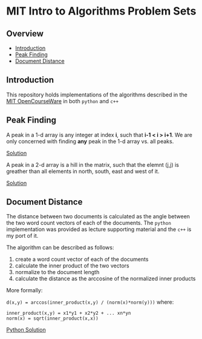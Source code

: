 # MIT Intro to Algorithms Problem Sets

## Overview

* [Introduction](#introduction)
* [Peak Finding](#peak-finding)
* [Document Distance](#document-distance)

## Introduction

This repository holds implementations of the algorithms described in the [MIT OpenCourseWare](https://ocw.mit.edu/courses/electrical-engineering-and-computer-science/6-006-introduction-to-algorithms-fall-2011/index.htm) in both `python` and `c++`

## Peak Finding

A peak in a 1-d array is any integer at index __i__, such that __i-1 < i > i+1__.  We are only concerned with finding __any__ peak in the 1-d array vs. all peaks.

[Solution](./peak-finding)

A peak in a 2-d array is a hill in the matrix, such that the elemnt (j,j) is greather than all elements in north, south, east and west of it.

[Solution](./peak-finding)

## Document Distance

The distance between two documents is calculated as the angle between the two word count vectors of each of the
documents.  The `python` implementation was provided as lecture supporting material and the `c++` is my port of it.

The algorithm can be described as follows:

1. create a word count vector of each of the documents
2. calculate the inner product of the two vectors
3. normalize to the document length
4. calculate the distance as the arccosine of the normalized inner products

More formally:

`d(x,y) = arccos(inner_product(x,y) / (norm(x)*norm(y)))`
where:
```
inner_product(x,y) = x1*y1 + x2*y2 + ... xn*yn
norm(x) = sqrt(inner_product(x,x))
```

[Python Solution](./document-distance/python)


